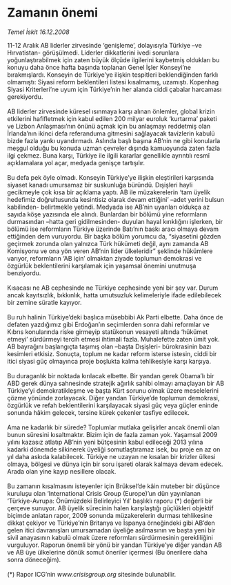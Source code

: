 # Zamanın önemi

*Temel İskit 16.12.2008*

<div class="taraf_structure_2col_1zq">
<div class="margen_n">



 <p>11-12 Aralık AB liderler zirvesinde ‘genişleme’, dolayısıyla Türkiye –ve Hırvatistan- görüşülmedi. Liderler dikkatlerini ivedi sorunlara yoğunlaştırabilmek için zaten büyük ölçüde ilgilerini kaybetmiş oldukları bu konuyu daha önce hafta başında toplanan Genel İşler Konseyi’ne bırakmışlardı. Konseyin de Türkiye’ye ilişkin tespitleri beklendiğinden farklı olmamıştı: Siyasi reform beklentileri listesi kısalmamış, uzamıştı. Kopenhag Siyasi Kriterleri’ne uyum için Türkiye’nin her alanda ciddi çabalar harcaması gerekiyordu. <br/><br/>AB liderler zirvesinde küresel ısınmaya karşı alınan önlemler, global krizin etkilerini hafifletmek için kabul edilen 200 milyar euroluk ‘kurtarma’ paketi ve Lizbon Anlaşması’nın önünü açmak için bu anlaşmayı reddetmiş olan İrlanda’nın ikinci defa referanduma gitmesini sağlayacak tavizlerin kabulü bizde fazla yankı uyandırmadı. Aslında başlı başına AB’nin ne gibi konularla meşgul olduğu bu konuda uzman çevreler dışında kamuoyunda zaten fazla ilgi çekmez. Buna karşı, Türkiye ile ilgili kararlar genellikle ayrıntılı resmî açıklamalara yol açar, medyada genişçe tartışılır. <br/><br/>Bu defa pek öyle olmadı. Konseyin Türkiye’ye ilişkin eleştirileri karşısında siyaset kanadı umursamaz bir suskunluğa büründü. Dışişleri hayli gecikmeyle çok kısa bir açıklama yaptı. AB ile müzakerelerin ‘tam üyelik hedefimiz doğrultusunda kesintisiz olarak devam ettiğini’ –adet yerini bulsun kabilinden- belirtmekle yetindi. Medyada ise AB’nin uyarıları oldukça az sayıda köşe yazısında ele alındı. Bunlardan bir bölümü yine reformların durmasından –hatta geri gidilmesinden- duyulan hayal kırıklığını işlerken, bir bölümü ise reformların Türkiye üzerinde Batı’nın baskı aracı olmaya devam ettiğinden dem vuruyordu. Bir başka bölüm yorumcu da, “siyasetini gözden geçirmek zorunda olan yalnızca Türk hükümeti değil, aynı zamanda AB Komisyonu ve ona yön veren AB’nin lider ülkeleridir” şeklinde hükümlere varıyor, reformların ‘AB için’ olmaktan ziyade toplumun demokrasi ve özgürlük beklentilerini karşılamak için yaşamsal önemini unutmuşa benziyordu. <br/><br/>Kısacası ne AB cephesinde ne Türkiye cephesinde yeni bir şey var. Durum ancak kayıtsızlık, bıkkınlık, hatta umutsuzluk kelimeleriyle ifade edilebilecek bir zemine süratle kayıyor. <br/><br/>Bu ruh halinin Türkiye’deki başlıca müsebbibi Ak Parti elbette. Daha önce de defaten yazdığımız gibi Erdoğan’ın seçimlerden sonra dahi reformlar ve Kıbrıs konularında riske girmeyip statükonun vesayeti altında ‘hükümet etmeyi’ sürdürmeyi tercih etmesi ihtimali fazla. Muhalefette zaten ümit yok. AB bayrağını başlangıçta taşımış olan –başta Dışişleri- bürokrasinin bazı kesimleri etkisiz. Sonuçta, toplum ne kadar reform isterse istesin, ciddi bir itici siyasi güç olmayınca proje boşlukta kalma tehlikesiyle karşı karşıya. <br/><br/>Bu duraganlık bir noktada kırılacak elbette. Bir yandan gerek Obama’lı bir ABD gerek dünya sahnesinde stratejik ağırlık sahibi olmayı amaçlayan bir AB Türkiye’yi demokratikleşme ve başta Kürt sorunu olmak üzere meselelerini çözme yönünde zorlayacak. Diğer yandan Türkiye’de toplumun demokrasi, özgürlük ve refah beklentilerini karşılayacak siyasi güç veya güçler eninde sonunda hâkim gelecek, tersine kürek çekenler tasfiye edilecek. <br/><br/>Ama ne kadarlık bir sürede? Toplumlar mutlaka gelişirler ancak önemli olan bunun süresini kısaltmaktır. Bizim için de fazla zaman yok. Yaşamsal 2009 yılını kazasız atlatıp AB’nin yeni bütçesinin kabul edileceği 2013 yılına kadarki dönemde silkinerek üyeliği somutlaştıramaz isek, bu proje en az on yıl daha askıda kalabilecek. Türkiye ne uzayan ne kısalan bir krizler ülkesi olmaya, bölgesi ve dünya için bir soru işareti olarak kalmaya devam edecek. Arada olan yine kayıp nesillere olacak. <br/><br/>Bu zamanın kısalmasını isteyenler için Brüksel’de kâin muteber bir düşünce kuruluşu olan ‘International Crisis Group (Europe)’un dün yayınlanan ‘Türkiye-Avrupa: Önümüzdeki Belirleyici Yıl’ başlıklı raporu (*) değerli bir çerçeve sunuyor. AB üyelik sürecinin halen karşılaştığı güçlükleri objektif biçimde anlatan rapor, 2009 sonunda müzakerelerin durması tehlikesine dikkat çekiyor ve Türkiye’nin Britanya ve İspanya örneğindeki gibi AB’den gelen itici davranışları umursamadan üyeliğe asılmasının ve başta yeni bir sivil anayasının kabulü olmak üzere reformları sürdürmesinin gerekliliğini vurguluyor. Raporun önemli bir yönü bir yandan Türkiye’ye diğer yandan AB ve AB üye ülkelerine dönük somut öneriler içermesi (Bu önerilere daha sonra döneceğim). <br/><br/>(*) Rapor ICG’nin <i>www.crisisgroup.org</i><b> </b>sitesinde bulunabilir.</p>

<br/>


<div id="taraf_not">
</div>

</div>


</div>
